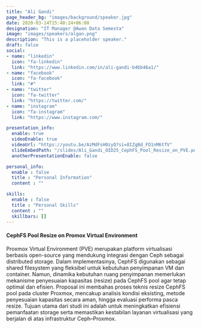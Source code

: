 ```yaml
---
title: "Ali Gandi"
page_header_bg: "images/background/speaker.jpg"
date: 2020-03-14T15:40:24+06:00
designation: "IT Manager @Awan Data Semesta"
image: "images/speakers/algan.png"
description: "This is a placeholder speaker."
draft: false
social:
- name: "linkedin"
  icon: "fa-linkedin"
  link: "https://www.linkedin.com/in/ali-gandi-b4bb46a1/"
- name: "facebook"
  icon: "fa-facebook"
  link: "#"
- name: "twitter"
  icon: "fa-twitter"
  link: "https://twitter.com/"
- name: "instagram"
  icon: "fa-instagram"
  link: "https://www.instagram.com/"

presentation_info:
  enable: true
  videoEnable: true
  videoUrl: "https://youtu.be/AzMdFsH0zyQ?si=8IZgBd_FD1nM6tTV"
  slideEmbedPath: "/slides/Ali_Gandi_OID25_CephFS_Pool_Resize_on_PVE.pdf" 
  anotherPresentationEnable: false

personal_info:
  enable : false
  title : "Personal Information"
  content : ""

skills:
  enable : false
  title : "Personal Skills"
  content : ""
  skillbars: []
---
```


#### CephFS Pool Resize on Promox Virtual Environment

Proxmox Virtual Environment (PVE) merupakan platform virtualisasi berbasis open-source yang mendukung integrasi dengan Ceph sebagai distributed storage. Dalam implementasinya, CephFS digunakan sebagai shared filesystem yang fleksibel untuk kebutuhan penyimpanan VM dan container. Namun, dinamika kebutuhan ruang penyimpanan memerlukan mekanisme penyesuaian kapasitas (resize) pada CephFS pool agar tetap optimal dan efisien. Proposal ini membahas proses teknis resize CephFS pool pada cluster Proxmox, mencakup analisis kondisi eksisting, metode penyesuaian kapasitas secara aman, hingga evaluasi performa pasca resize. Tujuan utama dari studi ini adalah untuk meningkatkan efisiensi pemanfaatan storage serta memastikan kestabilan layanan virtualisasi yang berjalan di atas infrastruktur Ceph–Proxmox.
